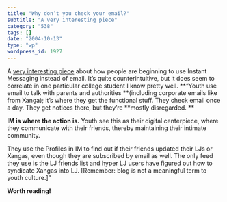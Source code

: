 ```yaml
---
title: "Why don’t you check your email?"
subtitle: "A very interesting piece"
category: "538"
tags: []
date: "2004-10-13"
type: "wp"
wordpress_id: 1927
---
```

A [very interesting piece](http://www.zephoria.org/thoughts/archives/2004/10/10/a_culture_of_feeds_syndication_and_youth_culture.html) about how people are beginning to use Instant Messaging instead of email. It’s quite counterintuitive, but it does seem to correlate in one particular college student I know pretty well.
**“Youth use email to talk with parents and authorities **(including corporate emails like from Xanga); it’s where they get the functional stuff. They check email once a day. They get notices there, but they’re **mostly disregarded. **

**IM is where the action is.** Youth see this as their digital centerpiece, where they communicate with their friends, thereby maintaining their intimate community. 

They use the Profiles in IM to find out if their friends updated their LJs or Xangas, even though they are subscribed by email as well. The only feed they use is the LJ friends list and hyper LJ users have figured out how to syndicate Xangas into LJ. [Remember: blog is not a meaningful term to youth culture.]”

**Worth reading!**